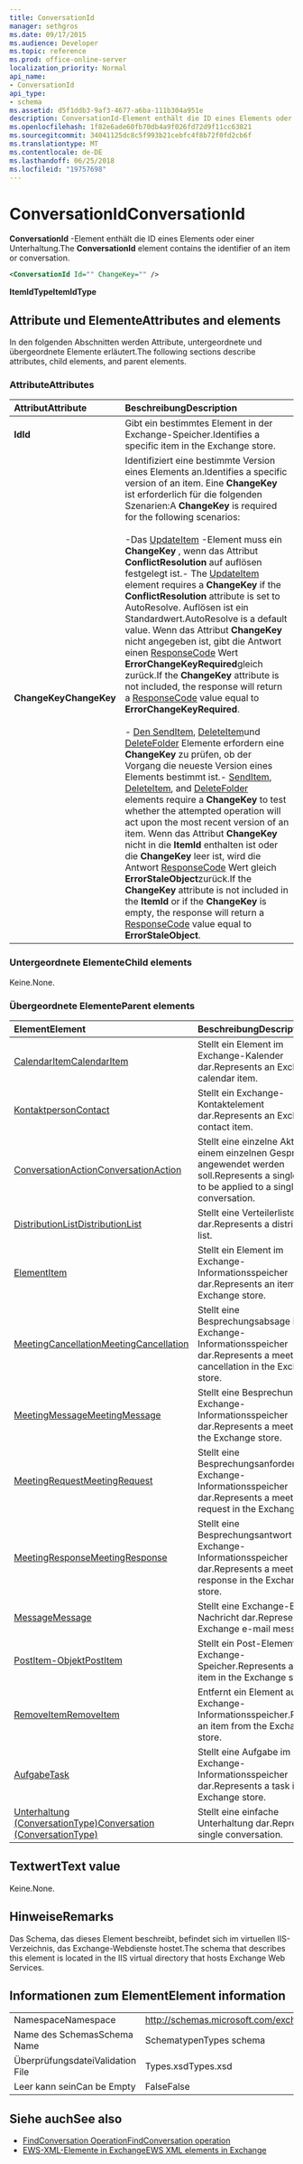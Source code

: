 ```yaml
---
title: ConversationId
manager: sethgros
ms.date: 09/17/2015
ms.audience: Developer
ms.topic: reference
ms.prod: office-online-server
localization_priority: Normal
api_name:
- ConversationId
api_type:
- schema
ms.assetid: d5f1ddb3-9af3-4677-a6ba-111b304a951e
description: ConversationId-Element enthält die ID eines Elements oder einer Unterhaltung.
ms.openlocfilehash: 1f82e6ade60fb70db4a9f026fd72d9f11cc63821
ms.sourcegitcommit: 34041125dc8c5f993b21cebfc4f8b72f0fd2cb6f
ms.translationtype: MT
ms.contentlocale: de-DE
ms.lasthandoff: 06/25/2018
ms.locfileid: "19757698"
---
```

# <a name="conversationid"></a><span data-ttu-id="9a075-103">ConversationId</span><span class="sxs-lookup"><span data-stu-id="9a075-103">ConversationId</span></span>

<span data-ttu-id="9a075-104">**ConversationId** -Element enthält die ID eines Elements oder einer Unterhaltung.</span><span class="sxs-lookup"><span data-stu-id="9a075-104">The **ConversationId** element contains the identifier of an item or conversation.</span></span> 
  
```XML
<ConversationId Id="" ChangeKey="" />
```

 <span data-ttu-id="9a075-105">**ItemIdType**</span><span class="sxs-lookup"><span data-stu-id="9a075-105">**ItemIdType**</span></span>
## <a name="attributes-and-elements"></a><span data-ttu-id="9a075-106">Attribute und Elemente</span><span class="sxs-lookup"><span data-stu-id="9a075-106">Attributes and elements</span></span>

<span data-ttu-id="9a075-107">In den folgenden Abschnitten werden Attribute, untergeordnete und übergeordnete Elemente erläutert.</span><span class="sxs-lookup"><span data-stu-id="9a075-107">The following sections describe attributes, child elements, and parent elements.</span></span>
  
### <a name="attributes"></a><span data-ttu-id="9a075-108">Attribute</span><span class="sxs-lookup"><span data-stu-id="9a075-108">Attributes</span></span>

|<span data-ttu-id="9a075-109">**Attribut**</span><span class="sxs-lookup"><span data-stu-id="9a075-109">**Attribute**</span></span>|<span data-ttu-id="9a075-110">**Beschreibung**</span><span class="sxs-lookup"><span data-stu-id="9a075-110">**Description**</span></span>|
|:-----|:-----|
|<span data-ttu-id="9a075-111">**Id**</span><span class="sxs-lookup"><span data-stu-id="9a075-111">**Id**</span></span> <br/> |<span data-ttu-id="9a075-112">Gibt ein bestimmtes Element in der Exchange-Speicher.</span><span class="sxs-lookup"><span data-stu-id="9a075-112">Identifies a specific item in the Exchange store.</span></span>  <br/> |
|<span data-ttu-id="9a075-113">**ChangeKey**</span><span class="sxs-lookup"><span data-stu-id="9a075-113">**ChangeKey**</span></span> <br/> | <span data-ttu-id="9a075-114">Identifiziert eine bestimmte Version eines Elements an.</span><span class="sxs-lookup"><span data-stu-id="9a075-114">Identifies a specific version of an item.</span></span> <span data-ttu-id="9a075-115">Eine **ChangeKey** ist erforderlich für die folgenden Szenarien:</span><span class="sxs-lookup"><span data-stu-id="9a075-115">A **ChangeKey** is required for the following scenarios:</span></span>  <br/><br/><span data-ttu-id="9a075-116">-Das [UpdateItem](updateitem.md) -Element muss ein **ChangeKey** , wenn das Attribut **ConflictResolution** auf auflösen festgelegt ist.</span><span class="sxs-lookup"><span data-stu-id="9a075-116">- The [UpdateItem](updateitem.md) element requires a **ChangeKey** if the **ConflictResolution** attribute is set to AutoResolve.</span></span> <span data-ttu-id="9a075-117">Auflösen ist ein Standardwert.</span><span class="sxs-lookup"><span data-stu-id="9a075-117">AutoResolve is a default value.</span></span> <span data-ttu-id="9a075-118">Wenn das Attribut **ChangeKey** nicht angegeben ist, gibt die Antwort einen [ResponseCode](responsecode.md) Wert **ErrorChangeKeyRequired**gleich zurück.</span><span class="sxs-lookup"><span data-stu-id="9a075-118">If the **ChangeKey** attribute is not included, the response will return a [ResponseCode](responsecode.md) value equal to **ErrorChangeKeyRequired**.</span></span><br/><br/><span data-ttu-id="9a075-119">- [Den SendItem](senditem.md), [DeleteItem](deleteitem.md)und [DeleteFolder](deletefolder.md) Elemente erfordern eine **ChangeKey** zu prüfen, ob der Vorgang die neueste Version eines Elements bestimmt ist.</span><span class="sxs-lookup"><span data-stu-id="9a075-119">- [SendItem](senditem.md), [DeleteItem](deleteitem.md), and [DeleteFolder](deletefolder.md) elements require a **ChangeKey** to test whether the attempted operation will act upon the most recent version of an item.</span></span> <span data-ttu-id="9a075-120">Wenn das Attribut **ChangeKey** nicht in die **ItemId** enthalten ist oder die **ChangeKey** leer ist, wird die Antwort [ResponseCode](responsecode.md) Wert gleich **ErrorStaleObject**zurück.</span><span class="sxs-lookup"><span data-stu-id="9a075-120">If the **ChangeKey** attribute is not included in the **ItemId** or if the **ChangeKey** is empty, the response will return a [ResponseCode](responsecode.md) value equal to **ErrorStaleObject**.</span></span>  <br/> |
   
### <a name="child-elements"></a><span data-ttu-id="9a075-121">Untergeordnete Elemente</span><span class="sxs-lookup"><span data-stu-id="9a075-121">Child elements</span></span>

<span data-ttu-id="9a075-122">Keine.</span><span class="sxs-lookup"><span data-stu-id="9a075-122">None.</span></span>
  
### <a name="parent-elements"></a><span data-ttu-id="9a075-123">Übergeordnete Elemente</span><span class="sxs-lookup"><span data-stu-id="9a075-123">Parent elements</span></span>

|<span data-ttu-id="9a075-124">**Element**</span><span class="sxs-lookup"><span data-stu-id="9a075-124">**Element**</span></span>|<span data-ttu-id="9a075-125">**Beschreibung**</span><span class="sxs-lookup"><span data-stu-id="9a075-125">**Description**</span></span>|
|:-----|:-----|
|[<span data-ttu-id="9a075-126">CalendarItem</span><span class="sxs-lookup"><span data-stu-id="9a075-126">CalendarItem</span></span>](calendaritem.md) <br/> |<span data-ttu-id="9a075-127">Stellt ein Element im Exchange-Kalender dar.</span><span class="sxs-lookup"><span data-stu-id="9a075-127">Represents an Exchange calendar item.</span></span>  <br/> |
|[<span data-ttu-id="9a075-128">Kontaktperson</span><span class="sxs-lookup"><span data-stu-id="9a075-128">Contact</span></span>](contact.md) <br/> |<span data-ttu-id="9a075-129">Stellt ein Exchange-Kontaktelement dar.</span><span class="sxs-lookup"><span data-stu-id="9a075-129">Represents an Exchange contact item.</span></span>  <br/> |
|[<span data-ttu-id="9a075-130">ConversationAction</span><span class="sxs-lookup"><span data-stu-id="9a075-130">ConversationAction</span></span>](conversationaction.md) <br/> |<span data-ttu-id="9a075-131">Stellt eine einzelne Aktion auf einem einzelnen Gespräch angewendet werden soll.</span><span class="sxs-lookup"><span data-stu-id="9a075-131">Represents a single action to be applied to a single conversation.</span></span>  <br/> |
|[<span data-ttu-id="9a075-132">DistributionList</span><span class="sxs-lookup"><span data-stu-id="9a075-132">DistributionList</span></span>](distributionlist.md) <br/> |<span data-ttu-id="9a075-133">Stellt eine Verteilerliste dar.</span><span class="sxs-lookup"><span data-stu-id="9a075-133">Represents a distribution list.</span></span>  <br/> |
|[<span data-ttu-id="9a075-134">Element</span><span class="sxs-lookup"><span data-stu-id="9a075-134">Item</span></span>](item.md) <br/> |<span data-ttu-id="9a075-135">Stellt ein Element im Exchange-Informationsspeicher dar.</span><span class="sxs-lookup"><span data-stu-id="9a075-135">Represents an item in the Exchange store.</span></span>  <br/> |
|[<span data-ttu-id="9a075-136">MeetingCancellation</span><span class="sxs-lookup"><span data-stu-id="9a075-136">MeetingCancellation</span></span>](meetingcancellation.md) <br/> |<span data-ttu-id="9a075-137">Stellt eine Besprechungsabsage im Exchange-Informationsspeicher dar.</span><span class="sxs-lookup"><span data-stu-id="9a075-137">Represents a meeting cancellation in the Exchange store.</span></span>  <br/> |
|[<span data-ttu-id="9a075-138">MeetingMessage</span><span class="sxs-lookup"><span data-stu-id="9a075-138">MeetingMessage</span></span>](meetingmessage.md) <br/> |<span data-ttu-id="9a075-139">Stellt eine Besprechung im Exchange-Informationsspeicher dar.</span><span class="sxs-lookup"><span data-stu-id="9a075-139">Represents a meeting in the Exchange store.</span></span>  <br/> |
|[<span data-ttu-id="9a075-140">MeetingRequest</span><span class="sxs-lookup"><span data-stu-id="9a075-140">MeetingRequest</span></span>](meetingrequest.md) <br/> |<span data-ttu-id="9a075-141">Stellt eine Besprechungsanforderung im Exchange-Informationsspeicher dar.</span><span class="sxs-lookup"><span data-stu-id="9a075-141">Represents a meeting request in the Exchange store.</span></span>  <br/> |
|[<span data-ttu-id="9a075-142">MeetingResponse</span><span class="sxs-lookup"><span data-stu-id="9a075-142">MeetingResponse</span></span>](meetingresponse.md) <br/> |<span data-ttu-id="9a075-143">Stellt eine Besprechungsantwort im Exchange-Informationsspeicher dar.</span><span class="sxs-lookup"><span data-stu-id="9a075-143">Represents a meeting response in the Exchange store.</span></span>  <br/> |
|[<span data-ttu-id="9a075-144">Message</span><span class="sxs-lookup"><span data-stu-id="9a075-144">Message</span></span>](message-ex15websvcsotherref.md) <br/> |<span data-ttu-id="9a075-145">Stellt eine Exchange-E-Mail-Nachricht dar.</span><span class="sxs-lookup"><span data-stu-id="9a075-145">Represents an Exchange e-mail message.</span></span>  <br/> |
|[<span data-ttu-id="9a075-146">PostItem-Objekt</span><span class="sxs-lookup"><span data-stu-id="9a075-146">PostItem</span></span>](postitem.md) <br/> |<span data-ttu-id="9a075-147">Stellt ein Post-Element im Exchange-Speicher.</span><span class="sxs-lookup"><span data-stu-id="9a075-147">Represents a post item in the Exchange store.</span></span>  <br/> |
|[<span data-ttu-id="9a075-148">RemoveItem</span><span class="sxs-lookup"><span data-stu-id="9a075-148">RemoveItem</span></span>](removeitem.md) <br/> |<span data-ttu-id="9a075-149">Entfernt ein Element aus dem Exchange-Informationsspeicher.</span><span class="sxs-lookup"><span data-stu-id="9a075-149">Removes an item from the Exchange store.</span></span>  <br/> |
|[<span data-ttu-id="9a075-150">Aufgabe</span><span class="sxs-lookup"><span data-stu-id="9a075-150">Task</span></span>](task.md) <br/> |<span data-ttu-id="9a075-151">Stellt eine Aufgabe im Exchange-Informationsspeicher dar.</span><span class="sxs-lookup"><span data-stu-id="9a075-151">Represents a task in the Exchange store.</span></span>  <br/> |
|[<span data-ttu-id="9a075-152">Unterhaltung (ConversationType)</span><span class="sxs-lookup"><span data-stu-id="9a075-152">Conversation (ConversationType)</span></span>](conversation-conversationtype.md) <br/> |<span data-ttu-id="9a075-153">Stellt eine einfache Unterhaltung dar.</span><span class="sxs-lookup"><span data-stu-id="9a075-153">Represents a single conversation.</span></span>  <br/> |
   
## <a name="text-value"></a><span data-ttu-id="9a075-154">Textwert</span><span class="sxs-lookup"><span data-stu-id="9a075-154">Text value</span></span>

<span data-ttu-id="9a075-155">Keine.</span><span class="sxs-lookup"><span data-stu-id="9a075-155">None.</span></span>
  
## <a name="remarks"></a><span data-ttu-id="9a075-156">Hinweise</span><span class="sxs-lookup"><span data-stu-id="9a075-156">Remarks</span></span>

<span data-ttu-id="9a075-157">Das Schema, das dieses Element beschreibt, befindet sich im virtuellen IIS-Verzeichnis, das Exchange-Webdienste hostet.</span><span class="sxs-lookup"><span data-stu-id="9a075-157">The schema that describes this element is located in the IIS virtual directory that hosts Exchange Web Services.</span></span>
  
## <a name="element-information"></a><span data-ttu-id="9a075-158">Informationen zum Element</span><span class="sxs-lookup"><span data-stu-id="9a075-158">Element information</span></span>

|||
|:-----|:-----|
|<span data-ttu-id="9a075-159">Namespace</span><span class="sxs-lookup"><span data-stu-id="9a075-159">Namespace</span></span>  <br/> |http://schemas.microsoft.com/exchange/services/2006/types  <br/> |
|<span data-ttu-id="9a075-160">Name des Schemas</span><span class="sxs-lookup"><span data-stu-id="9a075-160">Schema Name</span></span>  <br/> |<span data-ttu-id="9a075-161">Schematypen</span><span class="sxs-lookup"><span data-stu-id="9a075-161">Types schema</span></span>  <br/> |
|<span data-ttu-id="9a075-162">Überprüfungsdatei</span><span class="sxs-lookup"><span data-stu-id="9a075-162">Validation File</span></span>  <br/> |<span data-ttu-id="9a075-163">Types.xsd</span><span class="sxs-lookup"><span data-stu-id="9a075-163">Types.xsd</span></span>  <br/> |
|<span data-ttu-id="9a075-164">Leer kann sein</span><span class="sxs-lookup"><span data-stu-id="9a075-164">Can be Empty</span></span>  <br/> |<span data-ttu-id="9a075-165">False</span><span class="sxs-lookup"><span data-stu-id="9a075-165">False</span></span>  <br/> |
   
## <a name="see-also"></a><span data-ttu-id="9a075-166">Siehe auch</span><span class="sxs-lookup"><span data-stu-id="9a075-166">See also</span></span>

- [<span data-ttu-id="9a075-167">FindConversation Operation</span><span class="sxs-lookup"><span data-stu-id="9a075-167">FindConversation operation</span></span>](findconversation-operation.md)
- [<span data-ttu-id="9a075-168">EWS-XML-Elemente in Exchange</span><span class="sxs-lookup"><span data-stu-id="9a075-168">EWS XML elements in Exchange</span></span>](ews-xml-elements-in-exchange.md)


